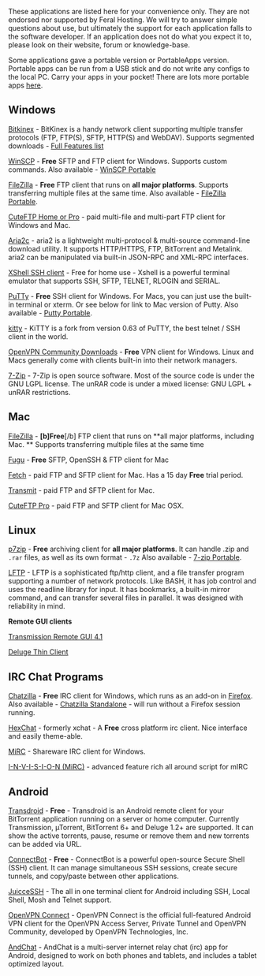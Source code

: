 
These applications are listed here for your convenience only. They are not endorsed nor supported by Feral Hosting. We will try to answer simple questions about use, but ultimately the support for each application falls to the software developer. If an application does not do what you expect it to, please look on their website, forum or knowledge-base.

Some applications gave a portable version or PortableApps version. Portable apps can be run from a USB stick and do not write any configs to the local PC. Carry your apps in your pocket! There are lots more portable apps [here](http://portableapps.com/apps). 

Windows
---

[Bitkinex](http://www.bitkinex.com/ftp/client/bitkinex323.exe) - BitKinex is a handy network client supporting multiple transfer protocols (FTP, FTP(S), SFTP, HTTP(S) and WebDAV). Supports segmented downloads - [Full Features list](http://www.bitkinex.com/features)

[WinSCP](http://winscp.net/eng/download.php) - **Free** SFTP and FTP client for Windows. Supports custom commands. 
Also available - [WinSCP Portable](http://portableapps.com/apps/internet/winscp_portable)

[FileZilla](https://www.feralhosting.com/faq/view?question=187) - **Free** FTP client that runs on  **all major platforms**. Supports transferring multiple files at the same time. 
Also available - [FileZilla Portable](http://portableapps.com/apps/internet/filezilla_portable).

[CuteFTP Home or Pro](http://www.cuteftp.com/downloads/) - paid multi-file and multi-part FTP client for Windows and Mac.

[Aria2c](https://www.feralhosting.com/faq/view?question=236) - aria2 is a lightweight multi-protocol & multi-source command-line download utility. It supports HTTP/HTTPS, FTP, BitTorrent and Metalink. aria2 can be manipulated via built-in JSON-RPC and XML-RPC interfaces.

[XShell SSH client](https://www.feralhosting.com/faq/view?question=238) - Free for home use - Xshell is a powerful terminal emulator that supports SSH, SFTP, TELNET, RLOGIN and SERIAL.

[PuTTy](https://www.feralhosting.com/faq/view?question=12) - **Free** SSH client for Windows. For Macs, you can just use the built-in terminal or xterm. Or see below for link to Mac version of Putty. 
Also available - [Putty Portable](http://portableapps.com/apps/internet/putty_portable).

[kitty](https://www.feralhosting.com/faq/view?question=240) - KiTTY is a fork from version 0.63 of PuTTY, the best telnet / SSH client in the world. 

[OpenVPN Community Downloads](https://www.feralhosting.com/faq/view?question=5) - **Free** VPN client for Windows. Linux and Macs generally come with clients built-in into their network managers.

[7-Zip](http://www.7-zip.org/) - 7-Zip is open source software. Most of the source code is under the GNU LGPL license. The unRAR code is under a mixed license: GNU LGPL + unRAR restrictions.

Mac
---

[FileZilla](https://www.feralhosting.com/faq/view?question=187) - **[b]Free**[/b] FTP client that runs on  **all major platforms, including Mac. ** Supports transferring multiple files at the same time

[Fugu](http://www.versiontracker.com/dyn/moreinfo/macosx/15693) - **Free** SFTP, OpenSSH & FTP client for Mac

[Fetch](http://fetchsoftworks.com/fetch/download/) - paid FTP and SFTP client for Mac. Has a 15 day **Free** trial period.

[Transmit](http://www.panic.com/TRANSMIT/) - paid FTP and SFTP client for Mac.

[CuteFTP Pro](http://www.cuteftp.com/cuteftpmacpro/) - paid FTP and SFTP client for Mac OSX.

Linux
---

[p7zip](https://www.feralhosting.com/faq/view?question=245) - **Free** archiving client for **all major platforms**. It can handle .zip and `.rar` files, as well as its own format - `.7z` 
Also available - [7-zip Portable](http://portableapps.com/apps/utilities/7-zip_portable). 

[LFTP](http://lftp.yar.ru/) - LFTP is a sophisticated ftp/http client, and a file transfer program supporting a number of network protocols. Like BASH, it has job control and uses the readline library for input. It has bookmarks, a built-in mirror command, and can transfer several files in parallel. It was designed with reliability in mind.

**Remote GUI clients**

[Transmission Remote GUI 4.1](https://www.feralhosting.com/faq/view?question=4)

[Deluge Thin Client](https://www.feralhosting.com/faq/view?question=76)

IRC Chat Programs
---

[Chatzilla](http://chatzilla.hacksrus.com/) - **Free** IRC client for Windows, which runs as an add-on in [Firefox](http://www.getfirefox.com). 
Also available - [Chatzilla Standalone](http://chatzilla.rdmsoft.com/xulrunner/) - will run without a Firefox session running.

[HexChat](http://hexchat.github.io/downloads.html) - formerly xchat - A **Free** cross platform irc client. Nice interface and easily theme-able.

[MiRC](http://www.mirc.com/get.html) - Shareware IRC client for Windows.

[I-N-V-I-S-I-O-N (MiRC)](http://i-n-v-i-s-i-o-n.com/cms/index.php?option=com_frontpage&Itemid=1) - advanced feature rich all around script for mIRC

Android
---

[Transdroid](https://www.feralhosting.com/faq/view?question=81) - **Free** - Transdroid is an Android  remote client for your BitTorrent application running on a server or home computer. Currently Transmission, µTorrent, BitTorrent 6+ and Deluge 1.2+ are supported. It can show the active torrents, pause, resume or remove them and new torrents can be added via URL.

[ConnectBot](https://play.google.com/store/apps/details?id=org.connectbot&hl=en_GB) - **Free** - ConnectBot is a powerful open-source Secure Shell (SSH) client. It can manage simultaneous SSH sessions, create secure tunnels, and copy/paste between other applications.

[JuicceSSH](https://play.google.com/store/apps/details?id=com.sonelli.juicessh&hl=en_GB) - The all in one terminal client for Android including SSH, Local Shell, Mosh and Telnet support.

[OpenVPN Connect](https://www.feralhosting.com/faq/view?question=220) - OpenVPN Connect is the official full-featured Android VPN client for the OpenVPN Access Server, Private Tunnel and OpenVPN Community, developed by OpenVPN Technologies, Inc.

[AndChat](https://play.google.com/store/apps/details?id=net.andchat&hl=en_GB) - AndChat is a multi-server internet relay chat (irc) app for Android, designed to work on both phones and tablets, and includes a tablet optimized layout.




